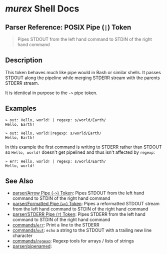 # _murex_ Shell Docs

## Parser Reference: POSIX Pipe (`|`) Token

> Pipes STDOUT from the left hand command to STDIN of the right hand command

## Description

This token behaves much like pipe would in Bash or similar shells. It passes
STDOUT along the pipeline while merging STDERR stream with the parents STDERR
stream.

It is identical in purpose to the `->` pipe token.



## Examples

    » out: Hello, world! | regexp: s/world/Earth/
    Hello, Earth!
    
    » out: Hello, world!|regexp: s/world/Earth/
    Hello, Earth!
    
In this example the first command is writing to STDERR rather than STDOUT so
`Hello, world!` doesn't get pipelined and thus isn't affected by `regexp`:

    » err: Hello, world! | regexp: s/world/Earth/
    Hello, world!

## See Also

* [parser/Arrow Pipe (`->`) Token](../parser/pipearrow.md):
  Pipes STDOUT from the left hand command to STDIN of the right hand command
* [parser/Formatted Pipe (`=>`) Token](../parser/pipeformat.md):
  Pipes a reformatted STDOUT stream from the left hand command to STDIN of the right hand command
* [parser/STDERR Pipe (`?`) Token](../parser/pipeerr.md):
  Pipes STDERR from the left hand command to STDIN of the right hand command
* [commands/`err`](../commands/err.md):
  Print a line to the STDERR
* [commands/`out`](../commands/out.md):
  `echo` a string to the STDOUT with a trailing new line character
* [commands/`regexp`](../commands/regexp.md):
  Regexp tools for arrays / lists of strings
* [parser/pipenamed](../parser/pipenamed.md):
  